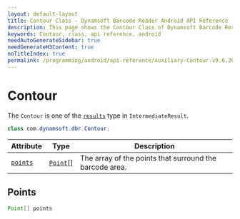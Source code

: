```yaml
---
layout: default-layout
title: Contour Class - Dynamsoft Barcode Reader Android API Reference
description: This page shows the Contour Class of Dynamsoft Barcode Reader for Android SDK.
keywords: Contour, class, api reference, android
needAutoGenerateSidebar: true
needGenerateH3Content: true
noTitleIndex: true
permalink: /programming/android/api-reference/auxiliary-Contour-v9.6.20.html
---
```



# Contour

The `Contour` is one of the [`results`](auxiliary-IntermediateResult.md#results) type in `IntermediateResult`.

```java
class com.dynamsoft.dbr.Contour;
```

| Attribute | Type | Description |
|---------- | ---- | ----------- |
| [`points`](#points) | [`Point`](auxiliary-Point.md)[] | The array of the points that surround the barcode area. |
  
## Points

```java
Point[] points
```  
